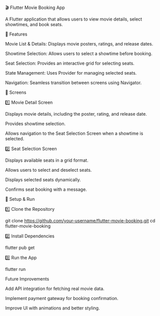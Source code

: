 🎬 Flutter Movie Booking App

A Flutter application that allows users to view movie details, select showtimes, and book seats.

📌 Features

Movie List & Details: Displays movie posters, ratings, and release dates.

Showtime Selection: Allows users to select a showtime before booking.

Seat Selection: Provides an interactive grid for selecting seats.

State Management: Uses Provider for managing selected seats.

Navigation: Seamless transition between screens using Navigator.

📱 Screens

1️⃣ Movie Detail Screen

Displays movie details, including the poster, rating, and release date.

Provides showtime selection.

Allows navigation to the Seat Selection Screen when a showtime is selected.

2️⃣ Seat Selection Screen

Displays available seats in a grid format.

Allows users to select and deselect seats.

Displays selected seats dynamically.

Confirms seat booking with a message.

🚀 Setup & Run

1️⃣ Clone the Repository

git clone https://github.com/your-username/flutter-movie-booking.git
cd flutter-movie-booking

2️⃣ Install Dependencies

flutter pub get

3️⃣ Run the App

flutter run


Future Improvements

Add API integration for fetching real movie data.

Implement payment gateway for booking confirmation.

Improve UI with animations and better styling.